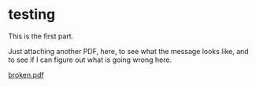 # testing

This is the first part.

Just attaching another PDF, here, to see what the message looks like,
and to see if I can figure out what is going wrong here.


[broken.pdf](broken.pdf)